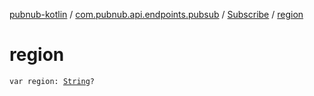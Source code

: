 [pubnub-kotlin](../../index.md) / [com.pubnub.api.endpoints.pubsub](../index.md) / [Subscribe](index.md) / [region](./region.md)

# region

`var region: `[`String`](https://kotlinlang.org/api/latest/jvm/stdlib/kotlin/-string/index.html)`?`